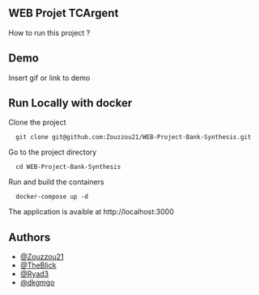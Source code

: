 ## WEB Projet TCArgent

How to run this project ?
## Demo

Insert gif or link to demo


## Run Locally with docker

Clone the project

```
  git clone git@github.com:Zouzzou21/WEB-Project-Bank-Synthesis.git
```

Go to the project directory

```
  cd WEB-Project-Bank-Synthesis
```

Run and build the containers

```
  docker-compose up -d
```

The application is avaible at http://localhost:3000

## Authors

- [@Zouzzou21](https://github.com/Zouzzou21)
- [@TheBlick](https://github.com/TheBlick)
- [@Ryad3](https://github.com/Ryad3)
- [@dkgmgo](https://github.com/dkgmgo)
